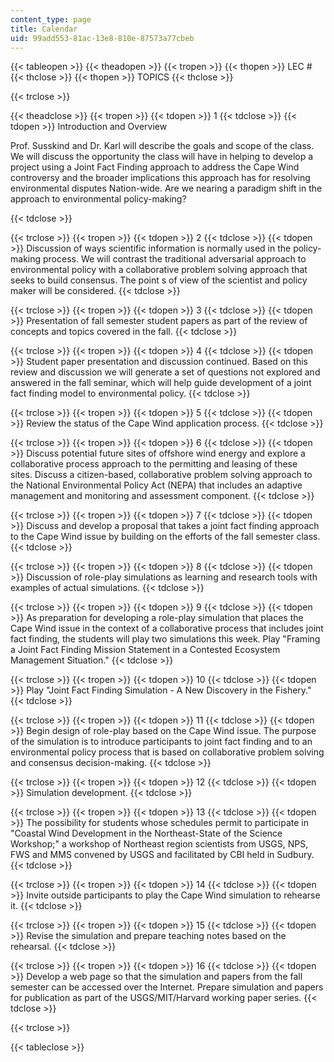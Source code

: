 ```yaml
---
content_type: page
title: Calendar
uid: 99add553-81ac-13e8-810e-87573a77cbeb
---
```


{{< tableopen >}}
{{< theadopen >}}
{{< tropen >}}
{{< thopen >}}
LEC #
{{< thclose >}}
{{< thopen >}}
TOPICS
{{< thclose >}}

{{< trclose >}}

{{< theadclose >}}
{{< tropen >}}
{{< tdopen >}}
1
{{< tdclose >}}
{{< tdopen >}}
Introduction and Overview  
  

Prof. Susskind and Dr. Karl will describe the goals and scope of the class. We will discuss the opportunity the class will have in helping to develop a project using a Joint Fact Finding approach to address the Cape Wind controversy and the broader implications this approach has for resolving environmental disputes Nation-wide. Are we nearing a paradigm shift in the approach to environmental policy-making?


{{< tdclose >}}

{{< trclose >}}
{{< tropen >}}
{{< tdopen >}}
2
{{< tdclose >}}
{{< tdopen >}}
Discussion of ways scientific information is normally used in the policy-making process. We will contrast the traditional adversarial approach to environmental policy with a collaborative problem solving approach that seeks to build consensus. The point s of view of the scientist and policy maker will be considered.
{{< tdclose >}}

{{< trclose >}}
{{< tropen >}}
{{< tdopen >}}
3
{{< tdclose >}}
{{< tdopen >}}
Presentation of fall semester student papers as part of the review of concepts and topics covered in the fall.
{{< tdclose >}}

{{< trclose >}}
{{< tropen >}}
{{< tdopen >}}
4
{{< tdclose >}}
{{< tdopen >}}
Student paper presentation and discussion continued. Based on this review and discussion we will generate a set of questions not explored and answered in the fall seminar, which will help guide development of a joint fact finding model to environmental policy.
{{< tdclose >}}

{{< trclose >}}
{{< tropen >}}
{{< tdopen >}}
5
{{< tdclose >}}
{{< tdopen >}}
Review the status of the Cape Wind application process.
{{< tdclose >}}

{{< trclose >}}
{{< tropen >}}
{{< tdopen >}}
6
{{< tdclose >}}
{{< tdopen >}}
Discuss potential future sites of offshore wind energy and explore a collaborative process approach to the permitting and leasing of these sites. Discuss a citizen-based, collaborative problem solving approach to the National Environmental Policy Act (NEPA) that includes an adaptive management and monitoring and assessment component.
{{< tdclose >}}

{{< trclose >}}
{{< tropen >}}
{{< tdopen >}}
7
{{< tdclose >}}
{{< tdopen >}}
Discuss and develop a proposal that takes a joint fact finding approach to the Cape Wind issue by building on the efforts of the fall semester class.
{{< tdclose >}}

{{< trclose >}}
{{< tropen >}}
{{< tdopen >}}
8
{{< tdclose >}}
{{< tdopen >}}
Discussion of role-play simulations as learning and research tools with examples of actual simulations.
{{< tdclose >}}

{{< trclose >}}
{{< tropen >}}
{{< tdopen >}}
9
{{< tdclose >}}
{{< tdopen >}}
As preparation for developing a role-play simulation that places the Cape Wind issue in the context of a collaborative process that includes joint fact finding, the students will play two simulations this week. Play "Framing a Joint Fact Finding Mission Statement in a Contested Ecosystem Management Situation."
{{< tdclose >}}

{{< trclose >}}
{{< tropen >}}
{{< tdopen >}}
10
{{< tdclose >}}
{{< tdopen >}}
Play "Joint Fact Finding Simulation - A New Discovery in the Fishery."
{{< tdclose >}}

{{< trclose >}}
{{< tropen >}}
{{< tdopen >}}
11
{{< tdclose >}}
{{< tdopen >}}
Begin design of role-play based on the Cape Wind issue. The purpose of the simulation is to introduce participants to joint fact finding and to an environmental policy process that is based on collaborative problem solving and consensus decision-making.
{{< tdclose >}}

{{< trclose >}}
{{< tropen >}}
{{< tdopen >}}
12
{{< tdclose >}}
{{< tdopen >}}
Simulation development.
{{< tdclose >}}

{{< trclose >}}
{{< tropen >}}
{{< tdopen >}}
13
{{< tdclose >}}
{{< tdopen >}}
The possibility for students whose schedules permit to participate in "Coastal Wind Development in the Northeast-State of the Science Workshop;" a workshop of Northeast region scientists from USGS, NPS, FWS and MMS convened by USGS and facilitated by CBI held in Sudbury.
{{< tdclose >}}

{{< trclose >}}
{{< tropen >}}
{{< tdopen >}}
14
{{< tdclose >}}
{{< tdopen >}}
Invite outside participants to play the Cape Wind simulation to rehearse it.
{{< tdclose >}}

{{< trclose >}}
{{< tropen >}}
{{< tdopen >}}
15
{{< tdclose >}}
{{< tdopen >}}
Revise the simulation and prepare teaching notes based on the rehearsal.
{{< tdclose >}}

{{< trclose >}}
{{< tropen >}}
{{< tdopen >}}
16
{{< tdclose >}}
{{< tdopen >}}
Develop a web page so that the simulation and papers from the fall semester can be accessed over the Internet. Prepare simulation and papers for publication as part of the USGS/MIT/Harvard working paper series.
{{< tdclose >}}

{{< trclose >}}

{{< tableclose >}}